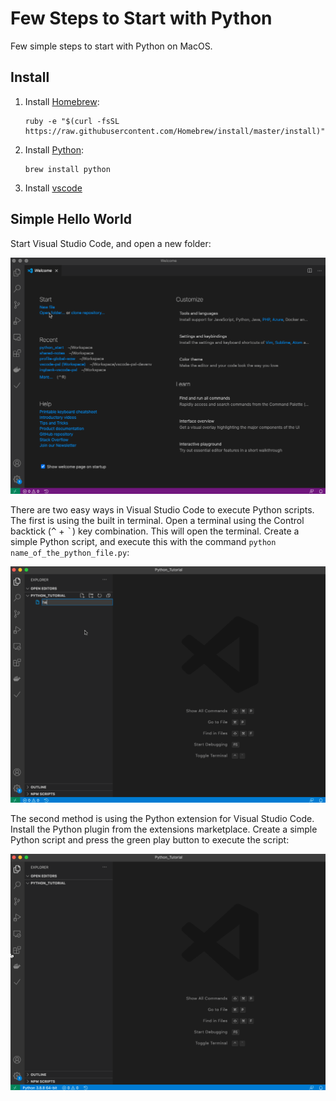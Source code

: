 # Few Steps to Start with Python

Few simple steps to start with Python on MacOS.

## Install


1. Install [Homebrew]:

   ```shell
   ruby -e "$(curl -fsSL https://raw.githubusercontent.com/Homebrew/install/master/install)"
   ```

1. Install [Python]:

   ```shell
   brew install python
   ```

1. Install [vscode]

## Simple Hello World

Start Visual Studio Code, and open a new folder:

![Open new folder][vscode_new_folder]

There are two easy ways in Visual Studio Code to execute Python scripts. The
first is using the built in terminal. Open a terminal using the Control
backtick (<kbd>^</kbd> + <kbd>\`</kbd>) key combination. This will open
the terminal. Create a simple Python script, and execute this with the
command `python name_of_the_python_file.py`:

![Hello World using a terrminal][hello_world_cli]

The second method is using the Python extension for Visual Studio Code. Install
the Python plugin from the extensions marketplace. Create a simple Python
script and press the green play button to execute the script:

![Hello World using the Python extension][hello_world_ext]

[Homebrew]: https://treehouse.github.io/installation-guides/mac/homebrew
[Python]: https://www.python.org/
[vscode]: https://code.visualstudio.com/

[vscode_new_folder]: ./gifs/new_folder_vscode.gif
[hello_world_cli]: ./gifs/hello_world_cli.gif
[hello_world_ext]: ./gifs/hello_world_ext.gif
